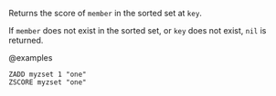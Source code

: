 Returns the score of `member` in the sorted set at `key`.

If `member` does not exist in the sorted set, or `key` does not exist, `nil` is
returned.

@examples

```cli
ZADD myzset 1 "one"
ZSCORE myzset "one"
```

